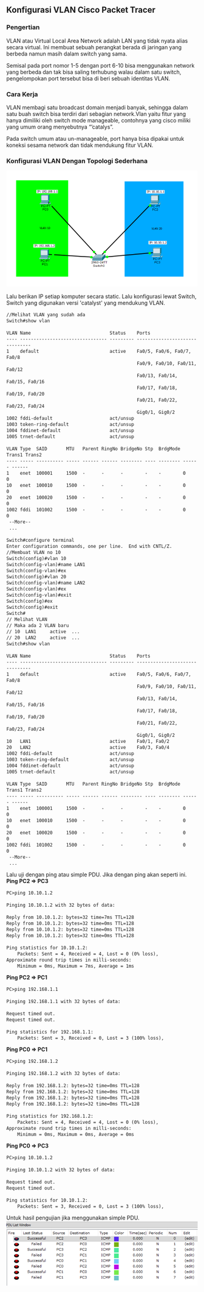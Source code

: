 ## Konfigurasi VLAN Cisco Packet Tracer

### Pengertian
VLAN atau Virtual Local Area Network adalah LAN yang tidak nyata alias secara virtual. Ini membuat sebuah perangkat berada di jaringan yang berbeda namun masih dalam switch yang sama. 

Semisal pada port nomor 1-5 dengan port 6-10 bisa menggunakan network yang berbeda dan tak bisa saling terhubung walau dalam satu switch, pengelompokan port tersebut bisa di beri sebuah identitas VLAN.

### Cara Kerja
VLAN membagi satu broadcast domain menjadi banyak, sehingga dalam satu buah switch bisa terdiri dari sebagian network.Vlan yaitu fitur yang hanya dimiliki oleh switch mode manageable, contohnya yang cisco miliki yang umum orang menyebutnya “’catalys”.

Pada switch umum atau un-manageable, port hanya bisa dipakai untuk koneksi sesama network dan tidak mendukung fitur VLAN.

### Konfigurasi VLAN Dengan Topologi Sederhana
![img](resource/img-1.png)

Lalu berikan IP setiap komputer secara static. Lalu konfigurasi lewat Switch, Switch yang digunakan versi 'catalyst' yang mendukung VLAN.
```Txt
//Melihat VLAN yang sudah ada
Switch#show vlan

VLAN Name                             Status    Ports
---- -------------------------------- --------- -------------------------------
1    default                          active    Fa0/5, Fa0/6, Fa0/7, Fa0/8
                                                Fa0/9, Fa0/10, Fa0/11, Fa0/12
                                                Fa0/13, Fa0/14, Fa0/15, Fa0/16
                                                Fa0/17, Fa0/18, Fa0/19, Fa0/20
                                                Fa0/21, Fa0/22, Fa0/23, Fa0/24
                                                Gig0/1, Gig0/2
1002 fddi-default                     act/unsup 
1003 token-ring-default               act/unsup 
1004 fddinet-default                  act/unsup 
1005 trnet-default                    act/unsup 

VLAN Type  SAID       MTU   Parent RingNo BridgeNo Stp  BrdgMode Trans1 Trans2
---- ----- ---------- ----- ------ ------ -------- ---- -------- ------ ------
1    enet  100001     1500  -      -      -        -    -        0      0
10   enet  100010     1500  -      -      -        -    -        0      0
20   enet  100020     1500  -      -      -        -    -        0      0
1002 fddi  101002     1500  -      -      -        -    -        0      0   
 --More-- 
 ...

Switch#configure terminal 
Enter configuration commands, one per line.  End with CNTL/Z.
//Membuat VLAN no 10
Switch(config)#vlan 10
Switch(config-vlan)#name LAN1
Switch(config-vlan)#ex
Switch(config)#vlan 20
Switch(config-vlan)#name LAN2
Switch(config-vlan)#ex
Switch(config-vlan)#exit 
Switch(config)#ex
Switch(config)#exit 
Switch#
// Melihat VLAN
// Maka ada 2 VLAN baru
// 10  LAN1     active  ...
// 20  LAN2     active  ...
Switch#show vlan

VLAN Name                             Status    Ports
---- -------------------------------- --------- -------------------------------
1    default                          active    Fa0/5, Fa0/6, Fa0/7, Fa0/8
                                                Fa0/9, Fa0/10, Fa0/11, Fa0/12
                                                Fa0/13, Fa0/14, Fa0/15, Fa0/16
                                                Fa0/17, Fa0/18, Fa0/19, Fa0/20
                                                Fa0/21, Fa0/22, Fa0/23, Fa0/24
                                                Gig0/1, Gig0/2
10   LAN1                             active    Fa0/1, Fa0/2
20   LAN2                             active    Fa0/3, Fa0/4
1002 fddi-default                     act/unsup 
1003 token-ring-default               act/unsup 
1004 fddinet-default                  act/unsup 
1005 trnet-default                    act/unsup 

VLAN Type  SAID       MTU   Parent RingNo BridgeNo Stp  BrdgMode Trans1 Trans2
---- ----- ---------- ----- ------ ------ -------- ---- -------- ------ ------
1    enet  100001     1500  -      -      -        -    -        0      0
10   enet  100010     1500  -      -      -        -    -        0      0
20   enet  100020     1500  -      -      -        -    -        0      0
1002 fddi  101002     1500  -      -      -        -    -        0      0   
 --More-- 
 ...
```
Lalu uji dengan ping atau simple PDU. Jika dengan ping akan seperti ini.  
**Ping PC2 => PC3**
```Txt
PC>ping 10.10.1.2

Pinging 10.10.1.2 with 32 bytes of data:

Reply from 10.10.1.2: bytes=32 time=7ms TTL=128
Reply from 10.10.1.2: bytes=32 time=0ms TTL=128
Reply from 10.10.1.2: bytes=32 time=0ms TTL=128
Reply from 10.10.1.2: bytes=32 time=0ms TTL=128

Ping statistics for 10.10.1.2:
    Packets: Sent = 4, Received = 4, Lost = 0 (0% loss),
Approximate round trip times in milli-seconds:
    Minimum = 0ms, Maximum = 7ms, Average = 1ms
```
**Ping PC2 => PC1**
```Txt
PC>ping 192.168.1.1

Pinging 192.168.1.1 with 32 bytes of data:

Request timed out.
Request timed out.

Ping statistics for 192.168.1.1:
    Packets: Sent = 3, Received = 0, Lost = 3 (100% loss),
```
**Ping PC0 => PC1**
```Txt
PC>ping 192.168.1.2

Pinging 192.168.1.2 with 32 bytes of data:

Reply from 192.168.1.2: bytes=32 time=0ms TTL=128
Reply from 192.168.1.2: bytes=32 time=0ms TTL=128
Reply from 192.168.1.2: bytes=32 time=0ms TTL=128
Reply from 192.168.1.2: bytes=32 time=0ms TTL=128

Ping statistics for 192.168.1.2:
    Packets: Sent = 4, Received = 4, Lost = 0 (0% loss),
Approximate round trip times in milli-seconds:
    Minimum = 0ms, Maximum = 0ms, Average = 0ms
```
**Ping PC0 => PC3**
```Txt
PC>ping 10.10.1.2

Pinging 10.10.1.2 with 32 bytes of data:

Request timed out.
Request timed out.

Ping statistics for 10.10.1.2:
    Packets: Sent = 3, Received = 0, Lost = 3 (100% loss),
```
Untuk hasil pengujian jika menggunakan simple PDU.  
![img](resource/img-2.png)